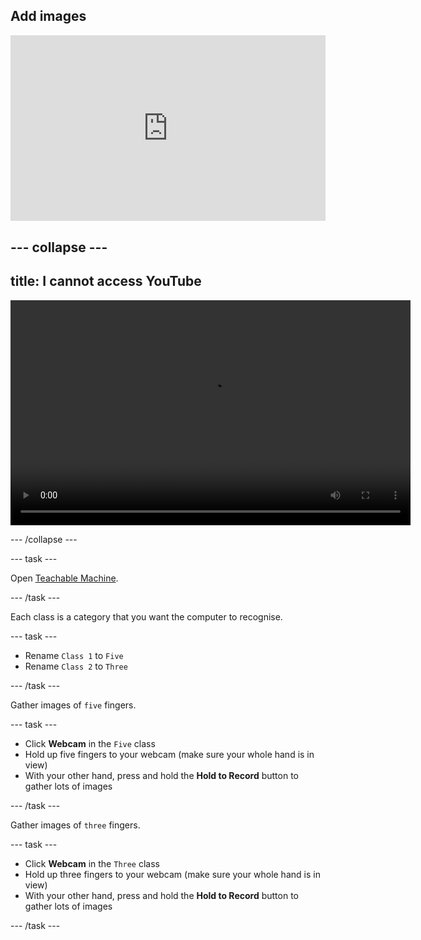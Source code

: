 ## Add images

<div style="width: 100%; min-width: 400px; max-width: 800px;">
<div style="position: relative; width: 100%; overflow: hidden; padding-top: 56.25%;">
<p><iframe style="position: absolute; top: 0; left: 0; right: 0; width: 100%; height: 100%; border: none;" src="https://www.youtube.com/embed/eU732a4r-jQ?rel=0&cc_load_policy=1" width="560" height="315" allowfullscreen="allowfullscreen" allow="accelerometer; autoplay; clipboard-write; encrypted-media; gyroscope; picture-in-picture"></iframe></p>
</div>
</div>

--- collapse ---
---
title: I cannot access YouTube
---

<video width="640" height="360" controls>
  <source src="images/tam-p1.mp4" type="video/mp4">
Your browser does not support the video tag.
</video>

--- /collapse ---

--- task ---

Open [Teachable Machine](https://rpf.io/tm).

--- /task ---

Each class is a category that you want the computer to recognise.

--- task ---

- Rename `Class 1` to `Five` 
- Rename `Class 2` to `Three`

--- /task ---

Gather images of `five` fingers.

--- task ---

- Click **Webcam** in the `Five` class
- Hold up five fingers to your webcam (make sure your whole hand is in view)
- With your other hand, press and hold the **Hold to Record** button to gather lots of images

--- /task ---


Gather images of `three` fingers.

--- task ---

- Click **Webcam** in the `Three` class
- Hold up three fingers to your webcam (make sure your whole hand is in view)
- With your other hand, press and hold the **Hold to Record** button to gather lots of images

--- /task ---
